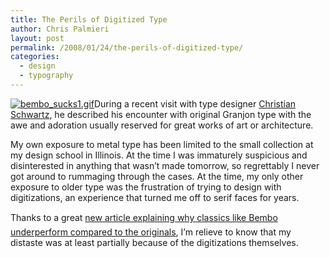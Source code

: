 ```yaml
---
title: The Perils of Digitized Type
author: Chris Palmieri
layout: post
permalink: /2008/01/24/the-perils-of-digitized-type/
categories:
  - design
  - typography
---
```

[![bembo_sucks1.gif][1]][2]During a recent visit with type designer [Christian Schwartz][3], he described his encounter with original Granjon type with the awe and adoration usually reserved for great works of art or architecture. 

My own exposure to metal type has been limited to the small collection at my design school in Illinois. At the time I was immaturely suspicious and disinterested in anything that wasn&#8217;t made tomorrow, so regrettably I never got around to rummaging through the cases. At the time, my only other exposure to older type was the frustration of trying to design with digitizations, an experience that turned me off to serif faces for years. 

Thanks to a great [new article explaining why classics like Bembo underperform compared to the originals][2], I&#8217;m relieve to know that my distaste was at least partially because of the digitizations themselves.

 [1]: http://www.iixii.net/wp-content/uploads/2008/01/bembo_sucks1.gif
 [2]: http://ilovetypography.com/2008/01/22/why-bembo-sucks/
 [3]: http://www.christianschwartz.com